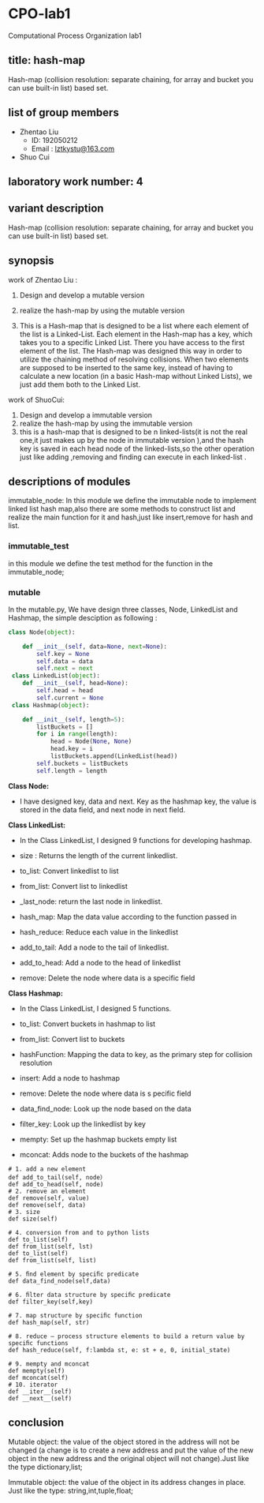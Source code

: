 # CPO-lab1
Computational Process Organization lab1 
## title: hash-map
Hash-map (collision resolution: separate chaining, for array and bucket you can use built-in list) based set.
## list of group members
- Zhentao Liu 
  - ID: 192050212
  - Email : lztkystu@163.com
- Shuo Cui

## laboratory work number: 4
## variant description
Hash-map (collision resolution: separate chaining, for array and bucket you can use built-in list) based set.



## synopsis 

work of Zhentao Liu :

1. Design and develop a mutable version

2. realize the hash-map by using the mutable version

3. This is a Hash-map that is designed to be a list where each element of the list is a Linked-List. Each element in the Hash-map has a key, which takes you to a specific Linked List. There you have access to the first element of the list. The Hash-map was designed this way in order to utilize the chaining method of resolving collisions.  When two elements are supposed to be inserted to the same key, instead of having to calculate a new location (in a basic Hash-map without Linked Lists), we just add them both to the Linked List.  

   

work of ShuoCui:

1. Design and develop a immutable version
2. realize the hash-map by using the immutable version
3. this is a hash-map that is designed to be  n linked-lists(it is not the real one,it just makes up by the node in immutable version  ),and the hash key is saved in each  head node of the  linked-lists,so the other operation just like adding ,removing and finding can execute in each linked-list .



##  descriptions of  modules

immutable_node: In  this module we define the immutable node to implement  linked list hash map,also there are some methods to construct list and realize the main function for it and hash,just like insert,remove for hash and list.

### immutable_test

in this module we define the test method for the function in the immutable_node;

### mutable

In the mutable.py, We have design three classes, Node, LinkedList and Hashmap, the simple desciption as following :

```python
class Node(object):

    def __init__(self, data=None, next=None):
        self.key = None
        self.data = data
        self.next = next
 class LinkedList(object):
    def __init__(self, head=None):
        self.head = head
        self.current = None
 class Hashmap(object):

    def __init__(self, length=5):
        listBuckets = []
        for i in range(length):
            head = Node(None, None)
            head.key = i
            listBuckets.append(LinkedList(head))
        self.buckets = listBuckets
        self.length = length
```

**Class Node:** 

- I have designed key, data and next. Key as the hashmap key,  the value is stored in the data field, and next node in next field.

**Class LinkedList:** 

- In the Class LinkedList, I designed 9 functions for developing hashmap. 

- size : Returns the length of the current linkedlist. 

- to_list: Convert linkedlist to list

- from_list: Convert list to linkedlist

- _last_node: return the last node in linkedlist.

- hash_map: Map the data value according to the function passed in

- hash_reduce: Reduce each value in the linkedlist

- add_to_tail: Add a node to the tail of linkedlist.

- add_to_head: Add a node to the head of linkedlist

- remove: Delete the node where data is a specific field

**Class Hashmap:** 

- In the Class LinkedList, I designed 5 functions.

- to_list: Convert buckets in hashmap to list

- from_list: Convert list to buckets 

- hashFunction: Mapping the data to key,  as the primary step for collision resolution

- insert: Add a node to hashmap 

- remove: Delete the node where data is s pecific field 
- data_find_node: Look up the node based on the data
- filter_key: Look up the linkedlist by key
- mempty: Set up the hashmap buckets empty list
- mconcat: Adds node to the buckets of the hashmap

```
# 1. add a new element
def add_to_tail(self, node）
def add_to_head(self, node)
# 2. remove an element
def remove(self, value) 
def remove(self, data) 
# 3. size
def size(self) 

# 4. conversion from and to python lists
def to_list(self)  
def from_list(self, lst) 
def to_list(self) 
def from_list(self, list)

# 5. ﬁnd element by speciﬁc predicate
def data_find_node(self,data) 

# 6. ﬁlter data structure by speciﬁc predicate
def filter_key(self,key) 

# 7. map structure by speciﬁc function
def hash_map(self, str) 

# 8. reduce – process structure elements to build a return value by speciﬁc functions
def hash_reduce(self, f:lambda st, e: st + e, 0, initial_state) 

# 9. mempty and mconcat
def mempty(self)
def mconcat(self)
# 10. iterator
def __iter__(self) 
def __next__(self) 
```









## conclusion 

Mutable object: the value of the object stored in the address will not be changed (a change is to create a new address and put the value of the new object in the new address and the original object will not change).Just like  the type dictionary,list;

Immutable object: the value of the object in its address changes in place. Just like the type: string,int,tuple,float;